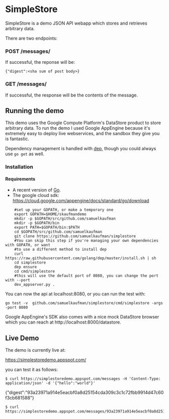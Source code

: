 # SimpleStore

SimpleStore is a demo JSON API webapp which stores and retrieves arbitrary data.

There are two endpoints:

### POST /messages/

  If successful, the reponse will be:

    {"digest":<sha sum of post body>}

### GET /messages/<sha sum>

If successful, the response will be the contents of the message.

## Running the demo

This demo uses the Google Compute Platform's DataStore product to store arbitrary data.
To run the demo I used Google AppEngine because it's extremely easy to deploy live webservices,
and the sandbox they give you is fantastic.

Dependency management is handled with [dep](https://github.com/golang/dep), though you could always use `go get` as well.


### Installation

#### Requirements

* A recent version of [Go](https://golang.org/dl/).
* The google cloud sdk: https://cloud.google.com/appengine/docs/standard/go/download

```
    #set up your GOPATH, or make a temporary one
    export GOPATH=$HOME/skaufmandemo
    mkdir -p $GOPATH/src/github.com/samuelkaufman
    mkdir -p $GOPATH/bin
    export PATH=$GOPATH/bin:$PATH
    cd $GOPATH/src/github.com/samuelkaufman
    git clone https://github.com/samuelkaufman/simplestore
    #You can skip this step if you're managing your own dependencies with GOPATH, or want
    #to use a different method to install dep
    curl https://raw.githubusercontent.com/golang/dep/master/install.sh | sh
    cd simplestore
    dep ensure
    cd cmd/simplestore
    #this will use the default port of 8080, you can change the port with --port
    dev_appserver.py .
```

You can now the api at localhost:8080, or you can run the test with:

    go test -v  github.com/samuelkaufman/simplestore/cmd/simplestore -args -port 8080

Google AppEngine's SDK also comes with a nice mock DataStore browser which you can reach at http://localhost:8000/datastore.


## Live Demo

The demo is currently live at:

https://simplestoredemo.appspot.com/

you can test it as follows:

    $ curl https://simplestoredemo.appspot.com/messages -H 'Content-Type: application/json' -d '{"hello":"world"}'
  {"digest":"93a23971a914e5eacbf0a8d25154cda309c3c1c72fbb9914d47c60f3cb681588"}

    $ curl https://simplestoredemo.appspot.com/messages/93a23971a914e5eacbf0a8d25154cda309c3c1c72fbb9914d47c60f3cb681588

